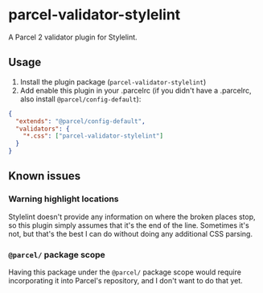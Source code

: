 # parcel-validator-stylelint
A Parcel 2 validator plugin for Stylelint.

## Usage
1. Install the plugin package (`parcel-validator-stylelint`)
2. Add enable this plugin in your .parcelrc (if you didn't have a .parcelrc, also install `@parcel/config-default`):
```json
{
  "extends": "@parcel/config-default",
  "validators": {
    "*.css": ["parcel-validator-stylelint"]
  }
}
```

## Known issues
### Warning highlight locations
Stylelint doesn't provide any information on where the broken places stop, so this plugin simply assumes that it's the end of the line.
Sometimes it's not, but that's the best I can do without doing any additional CSS parsing. 

### `@parcel/` package scope
Having this package under the `@parcel/` package scope would require incorporating it into Parcel's repository, and I don't want to do that yet.
